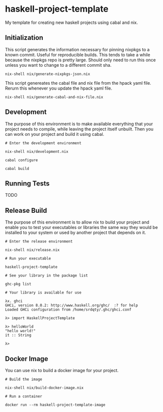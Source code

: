 # haskell-project-template

My template for creating new haskell projects using cabal and nix.

## Initialization

This script generates the information necessary for pinning nixpkgs to a known
commit. Useful for reproducible builds. This tends to take a while because
the nixpkgs repo is pretty large. Should only need to run this once unless you
want to change to a different commit sha.

```
nix-shell nix/generate-nixpkgs-json.nix
```


This script genereates the cabal file and nix file from the hpack yaml file.
Rerurn this whenever you update the hpack yaml file.

```
nix-shell nix/generate-cabal-and-nix-file.nix
```

## Development

The purpose of this environment is to make available everything that your project
needs to compile, while leaving the project itself unbuilt. Then you can work on
your project and build it using cabal.

```
# Enter the development environment

nix-shell nix/development.nix
```

```
cabal configure
```

```
cabal build
```

## Running Tests

TODO

## Release Build

The purpose of this environment is to allow nix to build your project and enable
you to test your executables or libraries the same way they would be installed
to your system or used by another project that depends on it.

```
# Enter the release environment

nix-shell nix/release.nix
```


```
# Run your executable

haskell-project-template
```

```
# See your library in the package list

ghc-pkg list
```

```
# Your library is available for use

λx. ghci
GHCi, version 8.0.2: http://www.haskell.org/ghc/  :? for help
Loaded GHCi configuration from /home/srdqty/.ghc/ghci.conf

λ> import HaskellProjectTemplate

λ> helloWorld
"hello world!"
it :: String

λ>
```

## Docker Image

You can use nix to build a docker image for your project.

```
# Build the image

nix-shell nix/build-docker-image.nix
```

```
# Run a container

docker run --rm haskell-project-template-image
```
